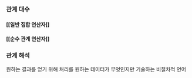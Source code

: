 ### 관계 대수

#### [[일반 집합 연산자]]
#### [[순수 관계 연산자]]
### 관계 해석

원하는 결과를 얻기 위해 처리를 원하는 데이터가 무엇인지만 기술하는 비절차적 언어